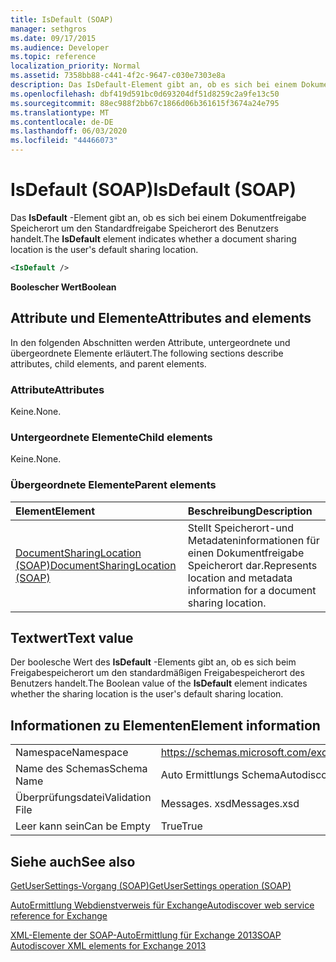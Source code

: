 ```yaml
---
title: IsDefault (SOAP)
manager: sethgros
ms.date: 09/17/2015
ms.audience: Developer
ms.topic: reference
localization_priority: Normal
ms.assetid: 7358bb88-c441-4f2c-9647-c030e7303e8a
description: Das IsDefault-Element gibt an, ob es sich bei einem Dokumentfreigabe Speicherort um den Standardfreigabe Speicherort des Benutzers handelt.
ms.openlocfilehash: dbf419d591bc0d693204df51d8259c2a9fe13c50
ms.sourcegitcommit: 88ec988f2bb67c1866d06b361615f3674a24e795
ms.translationtype: MT
ms.contentlocale: de-DE
ms.lasthandoff: 06/03/2020
ms.locfileid: "44466073"
---
```

# <a name="isdefault-soap"></a><span data-ttu-id="58d3c-103">IsDefault (SOAP)</span><span class="sxs-lookup"><span data-stu-id="58d3c-103">IsDefault (SOAP)</span></span>

<span data-ttu-id="58d3c-104">Das **IsDefault** -Element gibt an, ob es sich bei einem Dokumentfreigabe Speicherort um den Standardfreigabe Speicherort des Benutzers handelt.</span><span class="sxs-lookup"><span data-stu-id="58d3c-104">The **IsDefault** element indicates whether a document sharing location is the user's default sharing location.</span></span> 
  
```XML
<IsDefault /> 
```

 <span data-ttu-id="58d3c-105">**Boolescher Wert**</span><span class="sxs-lookup"><span data-stu-id="58d3c-105">**Boolean**</span></span>
## <a name="attributes-and-elements"></a><span data-ttu-id="58d3c-106">Attribute und Elemente</span><span class="sxs-lookup"><span data-stu-id="58d3c-106">Attributes and elements</span></span>

<span data-ttu-id="58d3c-107">In den folgenden Abschnitten werden Attribute, untergeordnete und übergeordnete Elemente erläutert.</span><span class="sxs-lookup"><span data-stu-id="58d3c-107">The following sections describe attributes, child elements, and parent elements.</span></span>
  
### <a name="attributes"></a><span data-ttu-id="58d3c-108">Attribute</span><span class="sxs-lookup"><span data-stu-id="58d3c-108">Attributes</span></span>

<span data-ttu-id="58d3c-109">Keine.</span><span class="sxs-lookup"><span data-stu-id="58d3c-109">None.</span></span>
  
### <a name="child-elements"></a><span data-ttu-id="58d3c-110">Untergeordnete Elemente</span><span class="sxs-lookup"><span data-stu-id="58d3c-110">Child elements</span></span>

<span data-ttu-id="58d3c-111">Keine.</span><span class="sxs-lookup"><span data-stu-id="58d3c-111">None.</span></span>
  
### <a name="parent-elements"></a><span data-ttu-id="58d3c-112">Übergeordnete Elemente</span><span class="sxs-lookup"><span data-stu-id="58d3c-112">Parent elements</span></span>

|<span data-ttu-id="58d3c-113">**Element**</span><span class="sxs-lookup"><span data-stu-id="58d3c-113">**Element**</span></span>|<span data-ttu-id="58d3c-114">**Beschreibung**</span><span class="sxs-lookup"><span data-stu-id="58d3c-114">**Description**</span></span>|
|:-----|:-----|
|[<span data-ttu-id="58d3c-115">DocumentSharingLocation (SOAP)</span><span class="sxs-lookup"><span data-stu-id="58d3c-115">DocumentSharingLocation (SOAP)</span></span>](documentsharinglocation-soap.md) <br/> |<span data-ttu-id="58d3c-116">Stellt Speicherort-und Metadateninformationen für einen Dokumentfreigabe Speicherort dar.</span><span class="sxs-lookup"><span data-stu-id="58d3c-116">Represents location and metadata information for a document sharing location.</span></span>  <br/> |
   
## <a name="text-value"></a><span data-ttu-id="58d3c-117">Textwert</span><span class="sxs-lookup"><span data-stu-id="58d3c-117">Text value</span></span>

<span data-ttu-id="58d3c-118">Der boolesche Wert des **IsDefault** -Elements gibt an, ob es sich beim Freigabespeicherort um den standardmäßigen Freigabespeicherort des Benutzers handelt.</span><span class="sxs-lookup"><span data-stu-id="58d3c-118">The Boolean value of the **IsDefault** element indicates whether the sharing location is the user's default sharing location.</span></span> 
  
## <a name="element-information"></a><span data-ttu-id="58d3c-119">Informationen zu Elementen</span><span class="sxs-lookup"><span data-stu-id="58d3c-119">Element information</span></span>

|||
|:-----|:-----|
|<span data-ttu-id="58d3c-120">Namespace</span><span class="sxs-lookup"><span data-stu-id="58d3c-120">Namespace</span></span>  <br/> |https://schemas.microsoft.com/exchange/2010/Autodiscover  <br/> |
|<span data-ttu-id="58d3c-121">Name des Schemas</span><span class="sxs-lookup"><span data-stu-id="58d3c-121">Schema Name</span></span>  <br/> |<span data-ttu-id="58d3c-122">Auto Ermittlungs Schema</span><span class="sxs-lookup"><span data-stu-id="58d3c-122">Autodiscover schema</span></span>  <br/> |
|<span data-ttu-id="58d3c-123">Überprüfungsdatei</span><span class="sxs-lookup"><span data-stu-id="58d3c-123">Validation File</span></span>  <br/> |<span data-ttu-id="58d3c-124">Messages. xsd</span><span class="sxs-lookup"><span data-stu-id="58d3c-124">Messages.xsd</span></span>  <br/> |
|<span data-ttu-id="58d3c-125">Leer kann sein</span><span class="sxs-lookup"><span data-stu-id="58d3c-125">Can be Empty</span></span>  <br/> |<span data-ttu-id="58d3c-126">True</span><span class="sxs-lookup"><span data-stu-id="58d3c-126">True</span></span>  <br/> |
   
## <a name="see-also"></a><span data-ttu-id="58d3c-127">Siehe auch</span><span class="sxs-lookup"><span data-stu-id="58d3c-127">See also</span></span>



[<span data-ttu-id="58d3c-128">GetUserSettings-Vorgang (SOAP)</span><span class="sxs-lookup"><span data-stu-id="58d3c-128">GetUserSettings operation (SOAP)</span></span>](getusersettings-operation-soap.md)


[<span data-ttu-id="58d3c-129">AutoErmittlung Webdienstverweis für Exchange</span><span class="sxs-lookup"><span data-stu-id="58d3c-129">Autodiscover web service reference for Exchange</span></span>](autodiscover-web-service-reference-for-exchange.md)
  
[<span data-ttu-id="58d3c-130">XML-Elemente der SOAP-AutoErmittlung für Exchange 2013</span><span class="sxs-lookup"><span data-stu-id="58d3c-130">SOAP Autodiscover XML elements for Exchange 2013</span></span>](soap-autodiscover-xml-elements-for-exchange-2013.md)

